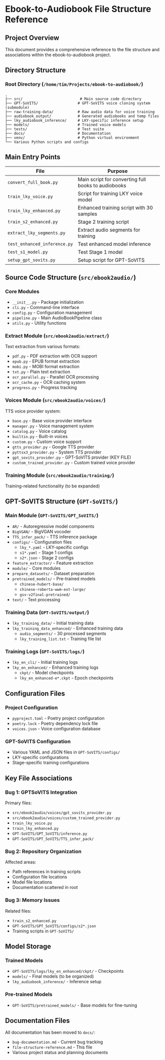 # Ebook-to-Audiobook File Structure Reference

## Project Overview
This document provides a comprehensive reference to the file structure and associations within the ebook-to-audiobook project.

## Directory Structure

### Root Directory (`/home/tim/Projects/ebook-to-audiobook/`)

```
.
├── src/                          # Main source code directory
├── GPT-SoVITS/                  # GPT-SoVITS voice cloning system (submodule)
├── raw-training-data/           # Raw audio data for voice training
├── audiobook_output/            # Generated audiobooks and temp files
├── lky_audiobook_inference/     # LKY-specific inference setup
├── models/                      # Trained voice models
├── tests/                       # Test suite
├── docs/                        # Documentation
├── venv/                        # Python virtual environment
└── Various Python scripts and configs
```

## Main Entry Points

| File | Purpose |
|------|---------|
| `convert_full_book.py` | Main script for converting full books to audiobooks |
| `train_lky_voice.py` | Script for training LKY voice model |
| `train_lky_enhanced.py` | Enhanced training script with 30 samples |
| `train_s2_enhanced.py` | Stage 2 training script |
| `extract_lky_segments.py` | Extract audio segments for training |
| `test_enhanced_inference.py` | Test enhanced model inference |
| `test_s1_model.py` | Test Stage 1 model |
| `setup_gpt_sovits.py` | Setup script for GPT-SoVITS |

## Source Code Structure (`src/ebook2audio/`)

### Core Modules
- `__init__.py` - Package initialization
- `cli.py` - Command-line interface
- `config.py` - Configuration management
- `pipeline.py` - Main AudioBookPipeline class
- `utils.py` - Utility functions

### Extract Module (`src/ebook2audio/extract/`)
Text extraction from various formats:
- `pdf.py` - PDF extraction with OCR support
- `epub.py` - EPUB format extraction
- `mobi.py` - MOBI format extraction
- `txt.py` - Plain text extraction
- `ocr_parallel.py` - Parallel OCR processing
- `ocr_cache.py` - OCR caching system
- `progress.py` - Progress tracking

### Voices Module (`src/ebook2audio/voices/`)
TTS voice provider system:
- `base.py` - Base voice provider interface
- `manager.py` - Voice management system
- `catalog.py` - Voice catalog
- `builtin.py` - Built-in voices
- `custom.py` - Custom voice support
- `gtts_provider.py` - Google TTS provider
- `pyttsx3_provider.py` - System TTS provider
- `gpt_sovits_provider.py` - GPT-SoVITS provider (KEY FILE)
- `custom_trained_provider.py` - Custom trained voice provider

### Training Module (`src/ebook2audio/training/`)
Training-related functionality (to be expanded)

## GPT-SoVITS Structure (`GPT-SoVITS/`)

### Main Module (`GPT-SoVITS/GPT_SoVITS/`)
- `AR/` - Autoregressive model components
- `BigVGAN/` - BigVGAN vocoder
- `TTS_infer_pack/` - TTS inference package
- `configs/` - Configuration files
  - `lky_*.yaml` - LKY-specific configs
  - `s1*.yaml` - Stage 1 configs
  - `s2*.json` - Stage 2 configs
- `feature_extractor/` - Feature extraction
- `module/` - Core modules
- `prepare_datasets/` - Dataset preparation
- `pretrained_models/` - Pre-trained models
  - `chinese-hubert-base/`
  - `chinese-roberta-wwm-ext-large/`
  - `gsv-v2final-pretrained/`
- `text/` - Text processing

### Training Data (`GPT-SoVITS/output/`)
- `lky_training_data/` - Initial training data
- `lky_training_data_enhanced/` - Enhanced training data
  - `audio_segments/` - 30 processed segments
  - `lky_training_list.txt` - Training file list

### Training Logs (`GPT-SoVITS/logs/`)
- `lky_en_cli/` - Initial training logs
- `lky_en_enhanced/` - Enhanced training logs
  - `ckpt/` - Model checkpoints
  - `lky_en_enhanced-e*.ckpt` - Epoch checkpoints

## Configuration Files

### Project Configuration
- `pyproject.toml` - Poetry project configuration
- `poetry.lock` - Poetry dependency lock file
- `voices.json` - Voice configuration database

### GPT-SoVITS Configuration
- Various YAML and JSON files in `GPT-SoVITS/configs/`
- LKY-specific configurations
- Stage-specific training configurations

## Key File Associations

### Bug 1: GPTSoVITS Integration
Primary files:
- `src/ebook2audio/voices/gpt_sovits_provider.py`
- `src/ebook2audio/voices/custom_trained_provider.py`
- `train_lky_voice.py`
- `train_lky_enhanced.py`
- `GPT-SoVITS/GPT_SoVITS/inference.py`
- `GPT-SoVITS/GPT_SoVITS/TTS_infer_pack/`

### Bug 2: Repository Organization
Affected areas:
- Path references in training scripts
- Configuration file locations
- Model file locations
- Documentation scattered in root

### Bug 3: Memory Issues
Related files:
- `train_s2_enhanced.py`
- `GPT-SoVITS/GPT_SoVITS/configs/s2*.json`
- Training scripts in `GPT-SoVITS/`

## Model Storage

### Trained Models
- `GPT-SoVITS/logs/lky_en_enhanced/ckpt/` - Checkpoints
- `models/` - Final models (to be organized)
- `lky_audiobook_inference/` - Inference setup

### Pre-trained Models
- `GPT-SoVITS/pretrained_models/` - Base models for fine-tuning

## Documentation Files
All documentation has been moved to `docs/`:
- `bug-documentation.md` - Current bug tracking
- `file-structure-reference.md` - This file
- Various project status and planning documents